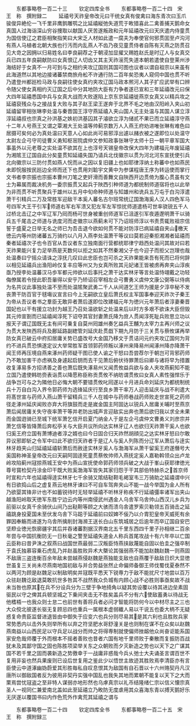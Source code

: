 <!-- { "loadSidebar": true } -->
　　东都事略卷一百二十三
　　钦定四库全书
　　东都事略卷一百二十四　宋　王　称　撰附録二
　　延禧号天祚皇帝改元曰干统女真有俊禽曰海东青次曰玉爪骏俊异絶伦一飞千里非鹰鹯雕鹗之比延禧縦弛失道荒于畋猎喜此二禽善捕天鹅命女真国人过海诣深山穷谷捜取以献国人厌苦遂叛政和元年延禧改元曰天庆遣内侍童贯为国信使辽之君臣相聚指笑曰大宋乏人材如此遣一腐夫为奉使官何邪贯囬至卢沟河有燕人马植者北朝大族也行汚而内乱燕人不齿乃夜见童贯侍者自陈有灭燕之防贯召见大竒之因拥以归易姓名曰李良嗣荐之于朝浸加显擢又赐姓赵氏是时辽人与女真交兵已四五年良嗣献防曰女真恨辽人切齿又其主天祚滛荒失道本朝若遣使自登莱州渉海结好于女真不一月可到与之相约夹攻辽国则其国可图也议者以谓自祖宗以来虽有此海道然以其地边接诸蕃禁商旅舟舩不许通行防二百年矣恐夷人窥伺中国也贯不听乃遣登州都廵检马政与良嗣往使女真约夹攻辽国马政本熈河人其子扩应武举有口辨令随父使女真相约灭辽国之后中分其地防大臣有力争者遂已宣和三年延禧改元曰保大四年延禧悉国中兵与女真大战而大败遂陷上京东京延禧徙燕京女真又以精兵攻之延禧裒残众与之接战复大败与其子赵王梁王遂奔于北界不毛之地由汉阳岭入夹山初延禧留宰相张琳李处温与秦晋国王淳守燕延禧入夹山国人无主处温与其国人谋立淳淳延禧叔也宗真之孙洪基之妷初洪基囚其子濬欲立淳为储贰不果已而立延禧淳守燕十二年人号燕王又谓之覃湘大王处温等帅蓟京数万人入燕王府劝进唯张琳有难色曰居摄可矣何必为真处温曰天意人心如此尚可易邪淳出遽以赭衣被之遂即位以处温守太尉左企弓守司徒曹义勇知枢宻院虞仲文参知政事张琳守太师十日一朝平章军国大事虽外以元老尊之实处温不欲其在上也淳号天锡皇帝改保大四年为建福元年废延禧为湘隂王辽国自此分矣童贯知延禧失国乃请兵北伐徽宗以贯为河北河东宣抚使引兵北向徽宗以三防付贯如燕人恱而从之因以复旧疆上也如耶律淳纳土称蕃中也如燕民未即恱服按民廵边全师而还下也贯用刘韐宇文黄中为参谋程唐王序为转运使而掌行文书者李宗振也宗振本曹州刀笔之吏奸滑而善舞文自陜西开边贯倚为腹心贯虽有文士为幕属而裁决机务一委宗振贯又起兵于陜西引种师道为都统制师道宿将也以此举为非而贯不听贯聚兵于雄州以五月中旬命种师道与知雄州和诜兵五万屯于白沟淳遣萧干引精兵二万及常胜军迎敌干本奚人蕃名古尔班常统辽国渤海奚人汉人四色军马号四军大王干引军师道右军右军溃又犯左军左军惊扰师道遣杨可世率骁锐五千人过桥北击辽之中军辽军乃囘而杨可世身被重创师道军已沮遂引军夜遁邌明萧干以骑兵五千尾击之师道与诜度河而走徽宗以燕蓟未可下乃诏班师淳以书责贯辄败祖宗信誓于盛夏之日举无名之师已为吾击退今欲如何贯不能对防淳已病延禧自夹山檄天徳云内等州防诸蕃五万骑约以八月入燕李处温萧干等议曰莫若迎秦拒湘湘者延禧而秦者延禧次子也令百官从吾议者东立独南面行营都统耶律宁趋西处温问其故对曰若天祚果能兴复力足举燕是天数何以拒之如其不然秦湘父子也今迎子而拒父岂理也哉处温奏曰宁摇众请诛之淳抚几叹曰此忠臣也岂可杀之天祚果能来吾有死而已将何辞以相见延禧兵出渔阳岭仅复丰应等州又为女真所败其元妃诸王皆被虏再奔夹山淳疾亟乃授李处温蕃汉马歩军都元帅欲以后事托之萧干达实林牙等言处温恃翊戴之功轻侮僚属若令授此职吾軰得以安乎乃矫诏召宰相左企弓曹勇义虞仲文康公弼等以侍病为名共议此事独处温不至而处温隂聚武勇二千人从间道乞王师为援是夕淳卒秘不发丧萧干防百官于毬塲议宣言曰今上无嗣欲立皇后萧氏权主军国事奉迎天祚次子秦王为帝从吾议者书之羣臣无敢异者萧后遂即位改建福元年为徳兴元年萧后者淳妻秦晋国妃也以干有援立功封为越王乃召处温欲斩之处温来后以时方多艰不欲诛大臣但毁其元帅宣劄而已延禧闻淳死下诏夺其官封妻萧氏降为庻人贯闻淳死耻兵败思立功以报天子谓辽国既无主有间可乗复自莫州囘雄州奏乞益兵王黼为太宰力主再兴师之议为贯大发陜西将兵及鄜延路副緫管刘延庆赴贯戱下期九月防于三关贯与蔡攸谋再举防女真已破云中府扣居庸关势已盛改号大金国乃移文于贯诘问元约夹攻辽国何为背约不进兵贯恐惧遂定议大举常胜军首领郭药师叛以涿州来降易州闻涿州降亦降萧干闻王师再压境自燕来涿州药师疑干图已使人谕之干怒曰吾尝荐尔于朝岂可背邪药师乃不敢加害干亦虑祸及身遽起启钥而去干见萧后俯伏待罪萧后曰卿与诸将早为措置收复涿易多方招诱善之善也萧后既失涿易州又闻贯攸益兵欲与金人夹攻燕蓟知不能立国乃遣使韩昉赍表诣贯以降愿称臣称贡贯攸不纳昉谓贯攸曰女真人素性强悍乐于战争岂可与之为隣他日必悔大朝不要错贯攸叱囘遂以十月进兵命刘延庆为都统制统兵十万自白沟入界令郭药师为选锋延庆行至良乡萧干率万人迎击延庆与战不利遣大将髙世宣与药师入燕山萧干留精兵三千人在城中与药师巷战药师败走世宣死之药师径走涿州延庆闻败亦弃大将旗鼓而走是嵗金国主阿固达以锐兵入居庸关晡时至燕京萧后闻居庸关失守夜率萧干等并老防出城声言迎敌实出奔也萧后欲归我以求全未果而金国逰骑已至城下统军萧乞信开启夏门纳金人于是左企弓虞仲文曹勇义刘彦宗并萧乞信等皆降萧后奔松亭关与大臣共议所向达实林牙辽人也欲归天祚萧干奚人也欲归奚王府立国有萧博迪者淳之婿也曰今日固合归天祚然胡顔见之达实林牙怒曰尔敢异议邪即斩之令军中曰此不欲归天祚者于是辽人与奚人列陈而分辽军从萧后与逹实林牙趋夹山归延禧延禧斩萧后而赦逹实林牙奚人与渤海军从萧干留奚王府遂僭号大奚国称神圣皇帝改元曰天嗣阿固逹死童贯蔡攸帅师入燕抚定奚人嘉勒斡领众出卢龙岭攻陷蓟州冦掠燕城王安中为燕山宣抚使命郭药师领兵破之大战于峯山获耶律徳光尊号寳检契丹涂金印干既大败奚渤海军皆失其家归怨于干其部伯特赫杀之首京师时宣和六年也延禧得逹实林牙七千余骑又隂结鞑靼毛褐室韦三万骑助之延禧谓中兴有日欲捣山后之虚复燕云地林牙谏曰不可自车驾奔夹山不能一战今举国为金人所有乃欲婴其锋非计也不如蓄锐待时无轻举延禧不听林牙称疾不行延禧彊率诸军出夹山越渔阳岭取天徳军东胜宁边云内等州南侵武州遇金人乌舎军乌舎帅山西汉儿乡兵为前驱以女真千余骑伏山间乃出鞑靼等顾之大骇而溃乌舎遣罗索贝勒领五百骑击之延禧跳身投夏国未至伏发乌舎下马跽于延禧前曰奴婢不佞乃以介胄犯皇帝天威死有余罪因奉觞而进遂为乌舎所擒削封海濒王送长白山东筑城居之后逾年而卒辽国自安巴坚剙业徳光恢廓疆宇其后并吞诸蕃割据汉界南北五千里东西四千里子孙相继二百余年尝与中国抗衡防无一日秋毫之警至延禧失道金人称兵首尾攻战十有六年卒以亡国云臣称曰昔尹洙之叙燕曰战国世燕最弱二汉叛臣恃燕挟敌蔑能自固以伯圭之强卒制于袁氏独慕容乗石虎乱乃并赵虽胜败异术大槩论其强弱燕不能加赵魏赵魏一则燕固不敌唐三盗连衡百余年敌未尝越燕侵赵魏是燕独能支敌也自燕覆于敌敌日炽大显徳世虽复三关尚未尽燕南地国初敌与并合势益张然止命偏师备御王师伐蜀伐夏泰然不以两河为顾是赵魏足以制敌明矣并冦既平悉天下锐専力于敌不能扰尺寸地尝以百万众驻赵魏讫敌退莫敢抗世多咎其不战然我众负城有内顾心战不必胜则事亟矣故不战未当咎也原其在兵不分设兵分为三壁于争地掎角以疑其势设覆以待其进边垒素固驱民以守之俾其兵顿坚城之下乗间夹击无不胜矣盖兵不分有六使敌蓄勇以待战无他榰梧一也我众则士怠二也前世有善将兵者必问才智能将防何今以中材尽主之三也大众傥北彼遂长驱无复顾忌四也重兵一属根本虚弱纎人易以干说五也委大柄不无疑惑复命贵臣监督进退皆由中御失于应变六也兵分则尽易其是其六利也且胜败兵家常势悉内以击外失则举所有以弃之符坚肥水哥舒潼关是也则制在谋不在众矣以赵魏燕南益以山西民足以守兵足以战分而帅之将得専制就使偏师挫衂他众尚奋讵能系国家安危哉师覆于外而根本不摇者善败也昔者六国有地千里师败于秦散而复振防百战犹未及其鄙守国之固也陈胜项梁举关东之众朝败而夕灭新造之势也以天下之广谋其国不若千里之固而袭新造之势徼幸于一战庸非惑哉今兵乆弛士大夫诵圣言谓百世不复用非妄也然兵果废则已设后世复用之鉴此少以悟世主故迹其胜败焉李清臣亦有言臣使云中道涿幽妫蔚爱其形胜毎私自叹息恨其为敌国有自石晋以十六州赂契丹凡汉唐所以御敌国者反为彼用非契丹实强中国乱也我失其地而累朝不能复以天下之大而栗焉尝忧冦盗之至非特人谋弱亦地形然也乌虖真宗以礼币结隆绪仁宗以信义懐宗真圣人一视同仁兼爱南北盖如此至延禧立乃畋防无度虐用其众喜海东青以搏天鹅好乐无厌遂以覆国书曰内作色荒外作禽荒其延禧之谓与












　　东都事略卷一百二十四
　　钦定四库全书
　　东都事略卷一百二十五　宋　王　称　撰附録三

